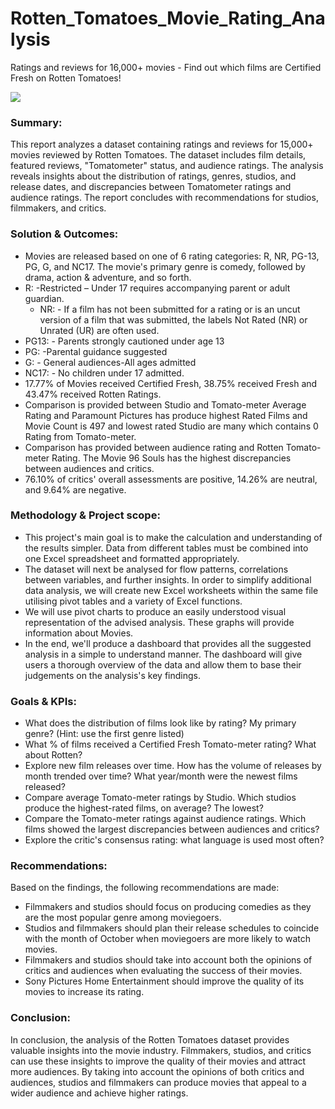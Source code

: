 # Rotten_Tomatoes_Movie_Rating_Analysis
Ratings and reviews for 16,000+ movies - Find out which films are Certified Fresh on Rotten Tomatoes!

<img src="https://upload.wikimedia.org/wikipedia/uk/9/90/RT_Screenshot.png">

### **Summary:**
This report analyzes a dataset containing ratings and reviews for 15,000+ movies reviewed by Rotten Tomatoes. The dataset includes film details, featured reviews, "Tomatometer" status, and audience ratings. The analysis reveals insights about the distribution of ratings, genres, studios, and release dates, and discrepancies between Tomatometer ratings and audience ratings. The report concludes with recommendations for studios, filmmakers, and critics.

### **Solution & Outcomes:**
*	Movies are released based on one of 6 rating categories: R, NR, PG-13, PG, G, and NC17. The movie's primary genre is comedy, followed by drama, action & adventure, and so forth.
  *	R: -Restricted – Under 17 requires accompanying parent or adult guardian.
 	*	NR: - If a film has not been submitted for a rating or is an uncut version of a film that was submitted, the labels Not Rated (NR) or Unrated (UR) are often used.
  *	PG13: - Parents strongly cautioned under age 13
  *	PG: -Parental guidance suggested
  *	G: - General audiences-All ages admitted
  *	NC17: - No children under 17 admitted.
*	17.77% of Movies received Certified Fresh, 38.75% received Fresh and 43.47% received Rotten Ratings.
*	Comparison is provided between Studio and Tomato-meter Average Rating and Paramount Pictures has produce highest Rated Films and Movie Count is 497 and lowest rated Studio are many which contains 0 Rating from Tomato-meter.
*	Comparison has provided between audience rating and Rotten Tomato-meter Rating. The Movie 96 Souls has the highest discrepancies between audiences and critics.
*	76.10% of critics' overall assessments are positive, 14.26% are neutral, and 9.64% are negative.

### **Methodology & Project scope:**
*	This project's main goal is to make the calculation and understanding of the results simpler. Data from different tables must be combined into one Excel spreadsheet and formatted appropriately.
*	The dataset will next be analysed for flow patterns, correlations between variables, and further insights. In order to simplify additional data analysis, we will create new Excel worksheets within the same file utilising pivot tables and a variety of Excel functions.
*	We will use pivot charts to produce an easily understood visual representation of the advised analysis. These graphs will provide information about Movies.
*	In the end, we'll produce a dashboard that provides all the suggested analysis in a simple to understand manner. The dashboard will give users a thorough overview of the data and allow them to base their judgements on the analysis's key findings.

### **Goals & KPIs:**
*	What does the distribution of films look like by rating? My primary genre? (Hint: use the first genre listed)
*	What % of films received a Certified Fresh Tomato-meter rating? What about Rotten? 
*	Explore new film releases over time. How has the volume of releases by month trended over time? What year/month were the newest films released? 
*	Compare average Tomato-meter ratings by Studio. Which studios produce the highest-rated films, on average? The lowest?
*	Compare the Tomato-meter ratings against audience ratings. Which films showed the largest discrepancies between audiences and critics?
*	Explore the critic's consensus rating: what language is used most often?

### **Recommendations:**
Based on the findings, the following recommendations are made:
*	Filmmakers and studios should focus on producing comedies as they are the most popular genre among moviegoers.
*	Studios and filmmakers should plan their release schedules to coincide with the month of October when moviegoers are more likely to watch movies.
*	Filmmakers and studios should take into account both the opinions of critics and audiences when evaluating the success of their movies.
*	Sony Pictures Home Entertainment should improve the quality of its movies to increase its rating.

### **Conclusion:**
In conclusion, the analysis of the Rotten Tomatoes dataset provides valuable insights into the movie industry. Filmmakers, studios, and critics can use these insights to improve the quality of their movies and attract more audiences. By taking into account the opinions of both critics and audiences, studios and filmmakers can produce movies that appeal to a wider audience and achieve higher ratings.

